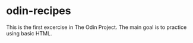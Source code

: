 # odin-recipes

This is the first excercise in The Odin Project. The main goal is to practice using basic HTML. 

